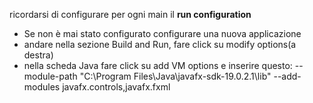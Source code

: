 ricordarsi di configurare per ogni main il **run configuration**
- Se non è mai stato configurato configurare una nuova applicazione
- andare nella sezione Build and Run, fare click su modify options(a destra)
- nella scheda Java fare click su add VM options e inserire questo:
 --module-path "C:\Program Files\Java\javafx-sdk-19.0.2.1\lib" --add-modules javafx.controls,javafx.fxml
